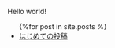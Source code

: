 Hello world!

<ul>
    {%for post in site.posts %}
    <li>
        <a href="_posts/2021-01-24-first-post.md">はじめての投稿</a>
    </li>
</ul>